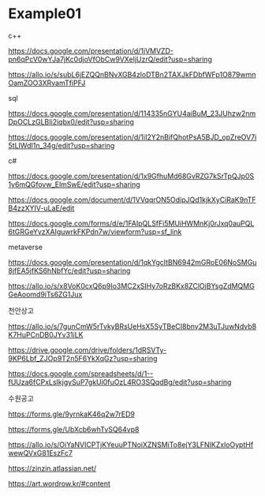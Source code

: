 # Example01

c++

https://docs.google.com/presentation/d/1jVMVZD-pn6qPcV0wYJa7jKc0djoVfObCw9VXeIjUzrQ/edit?usp=sharing

https://allo.io/s/subL6jEZQQnBNvXGB4zloDTBn2TAXJkFDbfWFp1O879wmnOamZOO3XRvamTfiPFJ

sql

https://docs.google.com/presentation/d/114335nGYU4aiBuM_23JUhzw2nmDpOCLzGLBIi2iqbx0/edit?usp=sharing

https://docs.google.com/presentation/d/1iI2Y2nBifQhotPsA5BJD_opZreOV7i5tLIWdI1n_34g/edit?usp=sharing

c#

https://docs.google.com/presentation/d/1x9GfhuMd68GvRZG7kSrTpQJp0S1y6mQGfovw_ElmSwE/edit?usp=sharing

https://docs.google.com/document/d/1VVqqrON5OdipJQd1kjkXyCiRaK9nTFB4zzXYIV-uLaE/edit

https://docs.google.com/forms/d/e/1FAIpQLSfFi5MUiHWMnKj0rJxq0auPQL6tGRGeYvzXAIguwrkFKPdn7w/viewform?usp=sf_link

metaverse

https://docs.google.com/presentation/d/1qkYgcItBN6942mGRoE06NoSMGu8jfEA5jfKS6hNbfYc/edit?usp=sharing

https://allo.io/s/x8VoK0cxQ6p9Io3MC2xSIHy7oRzBKx8ZClOiBYsgZdMQMGGeAoomd9iTs6ZG1Jux

천안상고

https://allo.io/s/7gunCmW5rTvkyBRsUeHsX5SyTBeCI8bny2M3uTJuwNdvb8K7HuPCnDB0JYv31iLK

https://drive.google.com/drive/folders/1dRSVTy-9KP6Lbf_ZJOp9T2n5F6YkXqGz?usp=sharing

https://docs.google.com/spreadsheets/d/1--fUUza6fCPxLsIkjgySuP7gkUi0fuOzL4RO3SQqdBg/edit?usp=sharing

수원공고

https://forms.gle/9yrnkaK46q2w7rED9

https://forms.gle/UbXcb6whTvSQ64vp8

https://allo.io/s/OiYaNVICPTjKYeuuPTNoiXZNSMiTo8ejY3LFNIKZxloOyptHfwewQVxG81EszFc7

https://zinzin.atlassian.net/

https://art.wordrow.kr/#content
